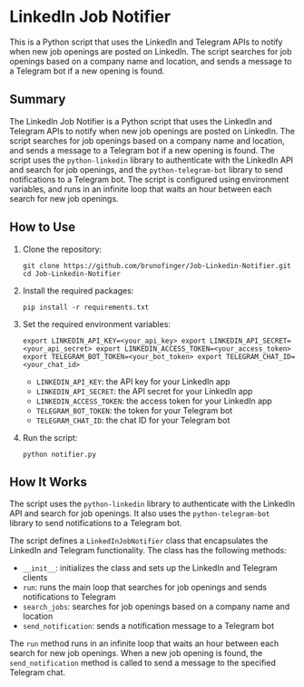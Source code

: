 
# LinkedIn Job Notifier

This is a Python script that uses the LinkedIn and Telegram APIs to notify when new job openings are posted on LinkedIn. The script searches for job openings based on a company name and location, and sends a message to a Telegram bot if a new opening is found.

## Summary

The LinkedIn Job Notifier is a Python script that uses the LinkedIn and Telegram APIs to notify when new job openings are posted on LinkedIn. The script searches for job openings based on a company name and location, and sends a message to a Telegram bot if a new opening is found. The script uses the `python-linkedin` library to authenticate with the LinkedIn API and search for job openings, and the `python-telegram-bot` library to send notifications to a Telegram bot. The script is configured using environment variables, and runs in an infinite loop that waits an hour between each search for new job openings.

## How to Use

1.  Clone the repository:
  
    
    `git clone https://github.com/brunofinger/Job-Linkedin-Notifier.git
    cd Job-Linkedin-Notifier` 
    
2.  Install the required packages:
    
    
    `pip install -r requirements.txt` 
    
3.  Set the required environment variables:
    
    
    `export LINKEDIN_API_KEY=<your_api_key>
    export LINKEDIN_API_SECRET=<your_api_secret>
    export LINKEDIN_ACCESS_TOKEN=<your_access_token>
    export TELEGRAM_BOT_TOKEN=<your_bot_token>
    export TELEGRAM_CHAT_ID=<your_chat_id>` 
    
    -   `LINKEDIN_API_KEY`: the API key for your LinkedIn app
    -   `LINKEDIN_API_SECRET`: the API secret for your LinkedIn app
    -   `LINKEDIN_ACCESS_TOKEN`: the access token for your LinkedIn app
    -   `TELEGRAM_BOT_TOKEN`: the token for your Telegram bot
    -   `TELEGRAM_CHAT_ID`: the chat ID for your Telegram bot
4.  Run the script:
    
    `python notifier.py` 
    

## How It Works

The script uses the `python-linkedin` library to authenticate with the LinkedIn API and search for job openings. It also uses the `python-telegram-bot` library to send notifications to a Telegram bot.

The script defines a `LinkedInJobNotifier` class that encapsulates the LinkedIn and Telegram functionality. The class has the following methods:

-   `__init__`: initializes the class and sets up the LinkedIn and Telegram clients
-   `run`: runs the main loop that searches for job openings and sends notifications to Telegram
-   `search_jobs`: searches for job openings based on a company name and location
-   `send_notification`: sends a notification message to a Telegram bot

The `run` method runs in an infinite loop that waits an hour between each search for new job openings. When a new job opening is found, the `send_notification` method is called to send a message to the specified Telegram chat.

